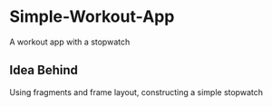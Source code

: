 # Simple-Workout-App
A workout app with a stopwatch

## Idea Behind
Using fragments and frame layout, constructing a simple stopwatch
